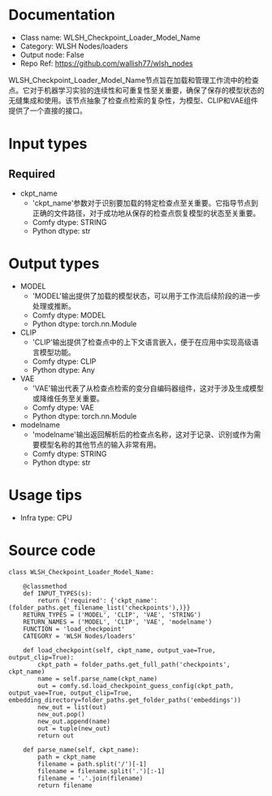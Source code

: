 # Documentation
- Class name: WLSH_Checkpoint_Loader_Model_Name
- Category: WLSH Nodes/loaders
- Output node: False
- Repo Ref: https://github.com/wallish77/wlsh_nodes

WLSH_Checkpoint_Loader_Model_Name节点旨在加载和管理工作流中的检查点。它对于机器学习实验的连续性和可重复性至关重要，确保了保存的模型状态的无缝集成和使用。该节点抽象了检查点检索的复杂性，为模型、CLIP和VAE组件提供了一个直接的接口。

# Input types
## Required
- ckpt_name
    - 'ckpt_name'参数对于识别要加载的特定检查点至关重要。它指导节点到正确的文件路径，对于成功地从保存的检查点恢复模型的状态至关重要。
    - Comfy dtype: STRING
    - Python dtype: str

# Output types
- MODEL
    - 'MODEL'输出提供了加载的模型状态，可以用于工作流后续阶段的进一步处理或推断。
    - Comfy dtype: MODEL
    - Python dtype: torch.nn.Module
- CLIP
    - 'CLIP'输出提供了检查点中的上下文语言嵌入，便于在应用中实现高级语言模型功能。
    - Comfy dtype: CLIP
    - Python dtype: Any
- VAE
    - 'VAE'输出代表了从检查点检索的变分自编码器组件，这对于涉及生成模型或降维任务至关重要。
    - Comfy dtype: VAE
    - Python dtype: torch.nn.Module
- modelname
    - 'modelname'输出返回解析后的检查点名称，这对于记录、识别或作为需要模型名称的其他节点的输入非常有用。
    - Comfy dtype: STRING
    - Python dtype: str

# Usage tips
- Infra type: CPU

# Source code
```
class WLSH_Checkpoint_Loader_Model_Name:

    @classmethod
    def INPUT_TYPES(s):
        return {'required': {'ckpt_name': (folder_paths.get_filename_list('checkpoints'),)}}
    RETURN_TYPES = ('MODEL', 'CLIP', 'VAE', 'STRING')
    RETURN_NAMES = ('MODEL', 'CLIP', 'VAE', 'modelname')
    FUNCTION = 'load_checkpoint'
    CATEGORY = 'WLSH Nodes/loaders'

    def load_checkpoint(self, ckpt_name, output_vae=True, output_clip=True):
        ckpt_path = folder_paths.get_full_path('checkpoints', ckpt_name)
        name = self.parse_name(ckpt_name)
        out = comfy.sd.load_checkpoint_guess_config(ckpt_path, output_vae=True, output_clip=True, embedding_directory=folder_paths.get_folder_paths('embeddings'))
        new_out = list(out)
        new_out.pop()
        new_out.append(name)
        out = tuple(new_out)
        return out

    def parse_name(self, ckpt_name):
        path = ckpt_name
        filename = path.split('/')[-1]
        filename = filename.split('.')[:-1]
        filename = '.'.join(filename)
        return filename
```